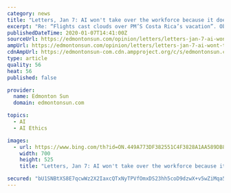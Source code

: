 ```yaml
---
category: news
title: "Letters, Jan 7: AI won't take over the workforce because it doesn't pay taxes"
excerpt: "Re: “Flights cast clouds over PM’S Costa Rica’s vacation”. Obviously Sunny Ways learned nothing when he was publicity chastised and called out by the Ethics Commissioner over visiting the Aga Khan on vacation on the public dime. This Costa Rica vacation with a large number of flights back and forth is even more egregious. Is there any ..."
publishedDateTime: 2020-01-07T14:41:00Z
sourceUrl: https://edmontonsun.com/opinion/letters/letters-jan-7-ai-wont-take-over-the-workforce-because-it-doesnt-pay-taxes
ampUrl: https://edmontonsun.com/opinion/letters/letters-jan-7-ai-wont-take-over-the-workforce-because-it-doesnt-pay-taxes/amp
cdnAmpUrl: https://edmontonsun-com.cdn.ampproject.org/c/s/edmontonsun.com/opinion/letters/letters-jan-7-ai-wont-take-over-the-workforce-because-it-doesnt-pay-taxes/amp
type: article
quality: 56
heat: 56
published: false

provider:
  name: Edmonton Sun
  domain: edmontonsun.com

topics:
  - AI
  - AI Ethics

images:
  - url: https://www.bing.com/th?id=ON.449A773DF382551C4F3828A1AA589DB8
    width: 700
    height: 525
    title: "Letters, Jan 7: AI won't take over the workforce because it doesn't pay taxes"

secured: "bU1SNBtXS8E7qcwWz2X2IaxcQTxNyTPVfOmxDS23hh5coD9dzwX+v5wZiMqa505DHAB3LfS0NF+lbPUkfS7QjQ9YzDUybcVmMY0xiDZCGDRkjrnwA2xBBOqEWDBVO6UIQOQ2g7tkpD/tS1UZCcTB+Vxa+Lns6W/GMAhHLvwWppa3L7IVEtVy064ffUCwLDRElYuwB7e1chnRsHFNDyMNDcPeCcCeOEPBHxr0BLCZbqsSKBR1guY4ZCaXJoyMaDsmyjWHAzKeU01AKpwCE+e5BQ==;5tpKdRHM50GJOCokjXloHA=="
---
```



